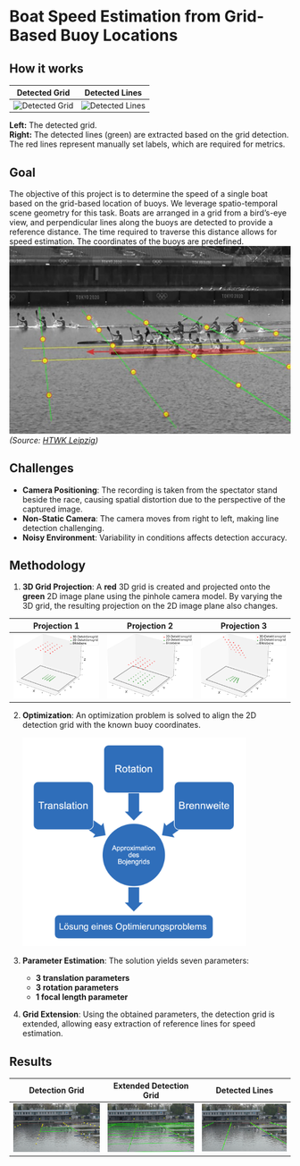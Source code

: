 # Boat Speed Estimation from Grid-Based Buoy Locations
## How it works
| Detected Grid                   | Detected Lines                        | 
|---------------------------------|---------------------------------------|
| ![Detected Grid](imgs/grid.gif) | ![Detected Lines](imgs/final_lines.gif) | 

**Left:** The detected grid.  
**Right:** The detected lines (green) are extracted based on the grid detection. The red lines represent manually set labels, which are required for metrics.

## Goal
The objective of this project is to determine the speed of a single boat based on the grid-based location of buoys. We leverage spatio-temporal scene geometry for this task. Boats are arranged in a grid from a bird’s-eye view, and perpendicular lines along the buoys are detected to provide a reference distance. The time required to traverse this distance allows for speed estimation. The coordinates of the buoys are predefined.
![(Foto: HTWK Leipzig](imgs/Schaubild.png)
*(Source: [HTWK Leipzig](https://ing-ebit.htwk-leipzig.de/forschung/canoe-raice))*  

## Challenges
- **Camera Positioning**: The recording is taken from the spectator stand beside the race, causing spatial distortion due to the perspective of the captured image.
- **Non-Static Camera**: The camera moves from right to left, making line detection challenging.
- **Noisy Environment**: Variability in conditions affects detection accuracy.

## Methodology
1. **3D Grid Projection**: A **red** 3D grid is created and projected onto the **green** 2D image plane using the pinhole camera model. By varying the 3D grid, the resulting projection on the 2D image plane also changes.

| Projection 1                         | Projection 2                         | Projection 3                         |
|--------------------------------------|--------------------------------------|--------------------------------------|
| ![Projection1](imgs/projection1.png) | ![Projection2](imgs/projection2.png) | ![Projection3](imgs/projection3.png) |

2. **Optimization**: An optimization problem is solved to align the 2D detection grid with the known buoy coordinates.

   <img src="imgs/concept.png" alt="Foto: HTWK Leipzig" width="400">

3. **Parameter Estimation**: The solution yields seven parameters:
   - **3 translation parameters**
   - **3 rotation parameters**
   - **1 focal length parameter**
4. **Grid Extension**: Using the obtained parameters, the detection grid is extended, allowing easy extraction of reference lines for speed estimation.

## Results
| Detection Grid                       | Extended Detection Grid               | Detected Lines                        |
|--------------------------------------|---------------------------------------|---------------------------------------|
| ![Detection Grid](imgs/grid.png) | ![Extended Detection Grid](imgs/gridExtension.png) | ![Detected Lines](imgs/detectedLines.png) |

